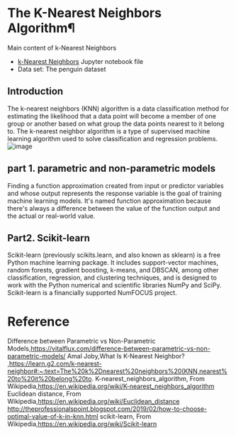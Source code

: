 # The K-Nearest Neighbors Algorithm¶
Main content of k-Nearest Neighbors
* [k-Nearest Neighbors](/guides/content/editing-an-existing-page) Jupyter notebook file
* Data set: The penguin dataset
## Introduction 
The k-nearest neighbors (KNN) algorithm is a data classification method for estimating the likelihood that a data point will become a member of one group or another based on what group the data points nearest to it belong to. The k-nearest neighbor algorithm is a type of supervised machine learning algorithm used to solve classification and regression problems.
![image](https://user-images.githubusercontent.com/90750119/166843206-705903de-ff18-4b31-8ad7-f2f3398758f8.png)
## part 1. parametric and non-parametric models
Finding a function approximation created from input or predictor variables and whose output represents the response variable is the goal of training machine learning models. It's named function approximation because there's always a difference between the value of the function output and the actual or real-world value. 

## Part2. Scikit-learn
Scikit-learn (previously scikits.learn, and also known as sklearn) is a free Python machine learning package. It includes support-vector machines, random forests, gradient boosting, k-means, and DBSCAN, among other classification, regression, and clustering techniques, and is designed to work with the Python numerical and scientific libraries NumPy and SciPy. Scikit-learn is a financially supported NumFOCUS project.

# Reference
Difference between Parametric vs Non-Parametric Models,https://vitalflux.com/difference-between-parametric-vs-non-parametric-models/
Amal Joby,What Is K-Nearest Neighbor? ,https://learn.g2.com/k-nearest-neighbor#:~:text=The%20k%2Dnearest%20neighbors%20(KNN,nearest%20to%20it%20belong%20to.
K-nearest_neighbors_algorithm, From Wikipedia,https://en.wikipedia.org/wiki/K-nearest_neighbors_algorithm
Euclidean distance, From Wikipedia,https://en.wikipedia.org/wiki/Euclidean_distance
http://theprofessionalspoint.blogspot.com/2019/02/how-to-choose-optimal-value-of-k-in-knn.html
scikit-learn, From Wikipedia,https://en.wikipedia.org/wiki/Scikit-learn
